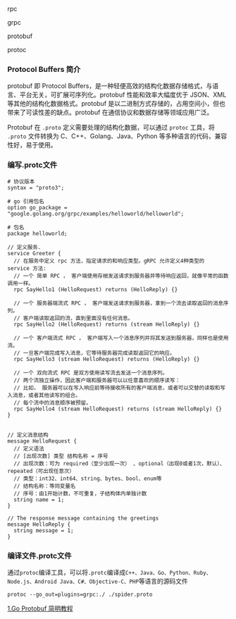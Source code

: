 rpc

grpc

protobuf

protoc

### Protocol Buffers 简介

protobuf 即 Protocol Buffers，是一种轻便高效的结构化数据存储格式，与语言、平台无关，可扩展可序列化。protobuf 性能和效率大幅度优于 JSON、XML 等其他的结构化数据格式。protobuf 是以二进制方式存储的，占用空间小，但也带来了可读性差的缺点。protobuf 在通信协议和数据存储等领域应用广泛。

Protobuf 在 `.proto` 定义需要处理的结构化数据，可以通过 `protoc` 工具，将 `.proto` 文件转换为 C、C++、Golang、Java、Python 等多种语言的代码，兼容性好，易于使用。

### 编写.protc文件

```
# 协议版本
syntax = "proto3";

# go 引用包名
option go_package = "google.golang.org/grpc/examples/helloworld/helloworld";

# 包名
package helloworld;

// 定义服务.
service Greeter {
  // 在服务中定义 rpc 方法，指定请求的和响应类型。gRPC 允许定义4种类型的 service 方法:
  // 一个 简单 RPC ， 客户端使用存根发送请求到服务器并等待响应返回，就像平常的函数调用一样。
  rpc SayHello1 (HelloRequest) returns (HelloReply) {}
  
  // 一个 服务器端流式 RPC ， 客户端发送请求到服务器，拿到一个流去读取返回的消息序列。 
  // 客户端读取返回的流，直到里面没有任何消息。
  rpc SayHello2 (HelloRequest) returns (stream HelloReply) {} 
  
  // 一个 客户端流式 RPC ， 客户端写入一个消息序列并将其发送到服务器，同样也是使用流。
  // 一旦客户端完成写入消息，它等待服务器完成读取返回它的响应。
  rpc SayHello3 (stream HelloRequest) returns (HelloReply) {}
  
  // 一个 双向流式 RPC 是双方使用读写流去发送一个消息序列。
  // 两个流独立操作，因此客户端和服务器可以以任意喜欢的顺序读写：
  // 比如， 服务器可以在写入响应前等待接收所有的客户端消息，或者可以交替的读取和写入消息，或者其他读写的组合。 
  // 每个流中的消息顺序被预留。
  rpc SayHello4 (stream HelloRequest) returns (stream HelloReply) {}
}


// 定义消息结构
message HelloRequest {
  // 定义语法
  // [出现次数] 类型 结构名称 = 序号
  // 出现次数：可为 required（至少出现一次） 、optional（出现0或者1次，默认）、repeated（可出现任意次） 
  // 类型：int32、int64、string、bytes、bool、enum等
  // 结构名称：等同变量名
  // 序号：由1开始计数，不可重复，子结构体内单独计数
  string name = 1;
}

// The response message containing the greetings
message HelloReply {
  string message = 1;
}

```



### 编译文件.protc文件

通过`protoc`编译工具，可以将`.protc`编译成`C++、Java、Go、Python、Ruby、Node.js、Android Java、C#、Objective-C、PHP`等语言的源码文件

```
protoc --go_out=plugins=grpc:./ ./spider.proto
```



[1.Go Protobuf 简明教程](https://geektutu.com/post/quick-go-protobuf.html)

